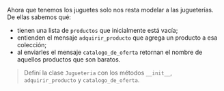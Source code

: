 Ahora que tenemos los juguetes solo nos resta modelar a las jugueterías. De ellas sabemos qué:

* tienen una lista de `productos` que inicialmente está vacía;
* entienden el mensaje `adquirir_producto` que agrega un producto a esa colección;
* al enviarles el mensaje `catalogo_de_oferta` retornan el nombre de aquellos productos que son baratos. 

> Definí la clase `Jugueteria` con los métodos `__init__`, `adquirir_producto` y `catalogo_de_oferta`.